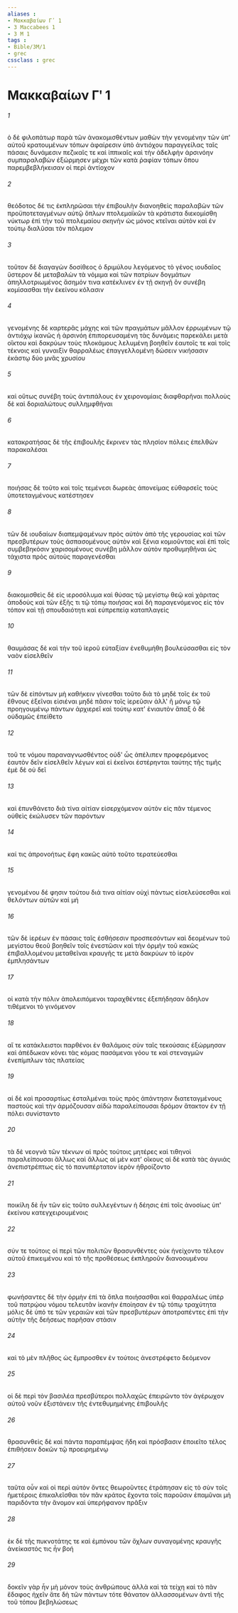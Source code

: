 ```yaml
---
aliases : 
- Μακκαβαίων Γʹ 1
- 3 Maccabees 1
- 3 M 1
tags : 
- Bible/3M/1
- grec
cssclass : grec
---
```


# Μακκαβαίων Γʹ 1

###### 1
ὁ δὲ φιλοπάτωρ παρὰ τῶν ἀνακομισθέντων μαθὼν τὴν γενομένην τῶν ὑπ' αὐτοῦ κρατουμένων τόπων ἀφαίρεσιν ὑπὸ ἀντιόχου παραγγείλας ταῖς πάσαις δυνάμεσιν πεζικαῖς τε καὶ ἱππικαῖς καὶ τὴν ἀδελφὴν ἀρσινόην συμπαραλαβὼν ἐξώρμησεν μέχρι τῶν κατὰ ῥαφίαν τόπων ὅπου παρεμβεβλήκεισαν οἱ περὶ ἀντίοχον
###### 2
θεόδοτος δέ τις ἐκπληρῶσαι τὴν ἐπιβουλὴν διανοηθεὶς παραλαβὼν τῶν προϋποτεταγμένων αὐτῷ ὅπλων πτολεμαϊκῶν τὰ κράτιστα διεκομίσθη νύκτωρ ἐπὶ τὴν τοῦ πτολεμαίου σκηνὴν ὡς μόνος κτεῖναι αὐτὸν καὶ ἐν τούτῳ διαλῦσαι τὸν πόλεμον
###### 3
τοῦτον δὲ διαγαγὼν δοσίθεος ὁ δριμύλου λεγόμενος τὸ γένος ιουδαῖος ὕστερον δὲ μεταβαλὼν τὰ νόμιμα καὶ τῶν πατρίων δογμάτων ἀπηλλοτριωμένος ἄσημόν τινα κατέκλινεν ἐν τῇ σκηνῇ ὃν συνέβη κομίσασθαι τὴν ἐκείνου κόλασιν
###### 4
γενομένης δὲ καρτερᾶς μάχης καὶ τῶν πραγμάτων μᾶλλον ἐρρωμένων τῷ ἀντιόχῳ ἱκανῶς ἡ ἀρσινόη ἐπιπορευσαμένη τὰς δυνάμεις παρεκάλει μετὰ οἴκτου καὶ δακρύων τοὺς πλοκάμους λελυμένη βοηθεῖν ἑαυτοῖς τε καὶ τοῖς τέκνοις καὶ γυναιξὶν θαρραλέως ἐπαγγελλομένη δώσειν νικήσασιν ἑκάστῳ δύο μνᾶς χρυσίου
###### 5
καὶ οὕτως συνέβη τοὺς ἀντιπάλους ἐν χειρονομίαις διαφθαρῆναι πολλοὺς δὲ καὶ δοριαλώτους συλλημφθῆναι
###### 6
κατακρατήσας δὲ τῆς ἐπιβουλῆς ἔκρινεν τὰς πλησίον πόλεις ἐπελθὼν παρακαλέσαι
###### 7
ποιήσας δὲ τοῦτο καὶ τοῖς τεμένεσι δωρεὰς ἀπονείμας εὐθαρσεῖς τοὺς ὑποτεταγμένους κατέστησεν
###### 8
τῶν δὲ ιουδαίων διαπεμψαμένων πρὸς αὐτὸν ἀπὸ τῆς γερουσίας καὶ τῶν πρεσβυτέρων τοὺς ἀσπασομένους αὐτὸν καὶ ξένια κομιοῦντας καὶ ἐπὶ τοῖς συμβεβηκόσιν χαρισομένους συνέβη μᾶλλον αὐτὸν προθυμηθῆναι ὡς τάχιστα πρὸς αὐτοὺς παραγενέσθαι
###### 9
διακομισθεὶς δὲ εἰς ιεροσόλυμα καὶ θύσας τῷ μεγίστῳ θεῷ καὶ χάριτας ἀποδοὺς καὶ τῶν ἑξῆς τι τῷ τόπῳ ποιήσας καὶ δὴ παραγενόμενος εἰς τὸν τόπον καὶ τῇ σπουδαιότητι καὶ εὐπρεπείᾳ καταπλαγείς
###### 10
θαυμάσας δὲ καὶ τὴν τοῦ ἱεροῦ εὐταξίαν ἐνεθυμήθη βουλεύσασθαι εἰς τὸν ναὸν εἰσελθεῖν
###### 11
τῶν δὲ εἰπόντων μὴ καθήκειν γίνεσθαι τοῦτο διὰ τὸ μηδὲ τοῖς ἐκ τοῦ ἔθνους ἐξεῖναι εἰσιέναι μηδὲ πᾶσιν τοῖς ἱερεῦσιν ἀλλ' ἢ μόνῳ τῷ προηγουμένῳ πάντων ἀρχιερεῖ καὶ τούτῳ κατ' ἐνιαυτὸν ἅπαξ ὁ δὲ οὐδαμῶς ἐπείθετο
###### 12
τοῦ τε νόμου παραναγνωσθέντος οὐδ' ὧς ἀπέλιπεν προφερόμενος ἑαυτὸν δεῖν εἰσελθεῖν λέγων καὶ εἰ ἐκεῖνοι ἐστέρηνται ταύτης τῆς τιμῆς ἐμὲ δὲ οὐ δεῖ
###### 13
καὶ ἐπυνθάνετο διὰ τίνα αἰτίαν εἰσερχόμενον αὐτὸν εἰς πᾶν τέμενος οὐθεὶς ἐκώλυσεν τῶν παρόντων
###### 14
καί τις ἀπρονοήτως ἔφη κακῶς αὐτὸ τοῦτο τερατεύεσθαι
###### 15
γενομένου δέ φησιν τούτου διά τινα αἰτίαν οὐχὶ πάντως εἰσελεύσεσθαι καὶ θελόντων αὐτῶν καὶ μή
###### 16
τῶν δὲ ἱερέων ἐν πάσαις ταῖς ἐσθήσεσιν προσπεσόντων καὶ δεομένων τοῦ μεγίστου θεοῦ βοηθεῖν τοῖς ἐνεστῶσιν καὶ τὴν ὁρμὴν τοῦ κακῶς ἐπιβαλλομένου μεταθεῖναι κραυγῆς τε μετὰ δακρύων τὸ ἱερὸν ἐμπλησάντων
###### 17
οἱ κατὰ τὴν πόλιν ἀπολειπόμενοι ταραχθέντες ἐξεπήδησαν ἄδηλον τιθέμενοι τὸ γινόμενον
###### 18
αἵ τε κατάκλειστοι παρθένοι ἐν θαλάμοις σὺν ταῖς τεκούσαις ἐξώρμησαν καὶ ἀπέδωκαν κόνει τὰς κόμας πασάμεναι γόου τε καὶ στεναγμῶν ἐνεπίμπλων τὰς πλατείας
###### 19
αἱ δὲ καὶ προσαρτίως ἐσταλμέναι τοὺς πρὸς ἀπάντησιν διατεταγμένους παστοὺς καὶ τὴν ἁρμόζουσαν αἰδὼ παραλείπουσαι δρόμον ἄτακτον ἐν τῇ πόλει συνίσταντο
###### 20
τὰ δὲ νεογνὰ τῶν τέκνων αἱ πρὸς τούτοις μητέρες καὶ τιθηνοὶ παραλείπουσαι ἄλλως καὶ ἄλλως αἱ μὲν κατ' οἴκους αἱ δὲ κατὰ τὰς ἀγυιάς ἀνεπιστρέπτως εἰς τὸ πανυπέρτατον ἱερὸν ἠθροίζοντο
###### 21
ποικίλη δὲ ἦν τῶν εἰς τοῦτο συλλεγέντων ἡ δέησις ἐπὶ τοῖς ἀνοσίως ὑπ' ἐκείνου κατεγχειρουμένοις
###### 22
σύν τε τούτοις οἱ περὶ τῶν πολιτῶν θρασυνθέντες οὐκ ἠνείχοντο τέλεον αὐτοῦ ἐπικειμένου καὶ τὸ τῆς προθέσεως ἐκπληροῦν διανοουμένου
###### 23
φωνήσαντες δὲ τὴν ὁρμὴν ἐπὶ τὰ ὅπλα ποιήσασθαι καὶ θαρραλέως ὑπὲρ τοῦ πατρῴου νόμου τελευτᾶν ἱκανὴν ἐποίησαν ἐν τῷ τόπῳ τραχύτητα μόλις δὲ ὑπό τε τῶν γεραιῶν καὶ τῶν πρεσβυτέρων ἀποτραπέντες ἐπὶ τὴν αὐτὴν τῆς δεήσεως παρῆσαν στάσιν
###### 24
καὶ τὸ μὲν πλῆθος ὡς ἔμπροσθεν ἐν τούτοις ἀνεστρέφετο δεόμενον
###### 25
οἱ δὲ περὶ τὸν βασιλέα πρεσβύτεροι πολλαχῶς ἐπειρῶντο τὸν ἀγέρωχον αὐτοῦ νοῦν ἐξιστάνειν τῆς ἐντεθυμημένης ἐπιβουλῆς
###### 26
θρασυνθεὶς δὲ καὶ πάντα παραπέμψας ἤδη καὶ πρόσβασιν ἐποιεῖτο τέλος ἐπιθήσειν δοκῶν τῷ προειρημένῳ
###### 27
ταῦτα οὖν καὶ οἱ περὶ αὐτὸν ὄντες θεωροῦντες ἐτράπησαν εἰς τὸ σὺν τοῖς ἡμετέροις ἐπικαλεῖσθαι τὸν πᾶν κράτος ἔχοντα τοῖς παροῦσιν ἐπαμῦναι μὴ παριδόντα τὴν ἄνομον καὶ ὑπερήφανον πρᾶξιν
###### 28
ἐκ δὲ τῆς πυκνοτάτης τε καὶ ἐμπόνου τῶν ὄχλων συναγομένης κραυγῆς ἀνείκαστός τις ἦν βοή
###### 29
δοκεῖν γὰρ ἦν μὴ μόνον τοὺς ἀνθρώπους ἀλλὰ καὶ τὰ τείχη καὶ τὸ πᾶν ἔδαφος ἠχεῖν ἅτε δὴ τῶν πάντων τότε θάνατον ἀλλασσομένων ἀντὶ τῆς τοῦ τόπου βεβηλώσεως
